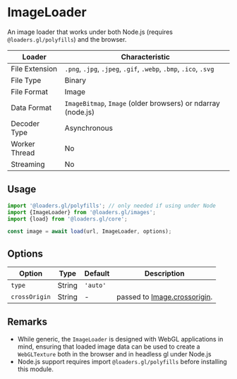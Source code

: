 # ImageLoader

An image loader that works under both Node.js (requires `@loaders.gl/polyfills`) and the browser.

| Loader         | Characteristic                                                   |
| -------------- | ---------------------------------------------------------------- |
| File Extension | `.png`, `.jpg`, `.jpeg`, `.gif`, `.webp`, `.bmp`, `.ico`, `.svg` |
| File Type      | Binary                                                           |
| File Format    | Image                                                            |
| Data Format    | `ImageBitmap`, `Image` (older browsers) or ndarray (node.js)     |
| Decoder Type   | Asynchronous                                                     |
| Worker Thread  | No                                                               |
| Streaming      | No                                                               |

## Usage

```js
import '@loaders.gl/polyfills'; // only needed if using under Node
import {ImageLoader} from '@loaders.gl/images';
import {load} from '@loaders.gl/core';

const image = await load(url, ImageLoader, options);
```

## Options

| Option        | Type   | Default  | Description                                                                                   |
| ------------- | ------ | -------- | --------------------------------------------------------------------------------------------- |
| `type`        | String | `'auto'` |                                                                                               |
| `crossOrigin` | String | -        | passed to [Image.crossorigin](https://developer.mozilla.org/en-US/docs/Web/HTML/Element/img). |

## Remarks

- While generic, the `ImageLoader` is designed with WebGL applications in mind, ensuring that loaded image data can be used to create a `WebGLTexture` both in the browser and in headless gl under Node.js
- Node.js support requires import `@loaders.gl/polyfills` before installing this module.
